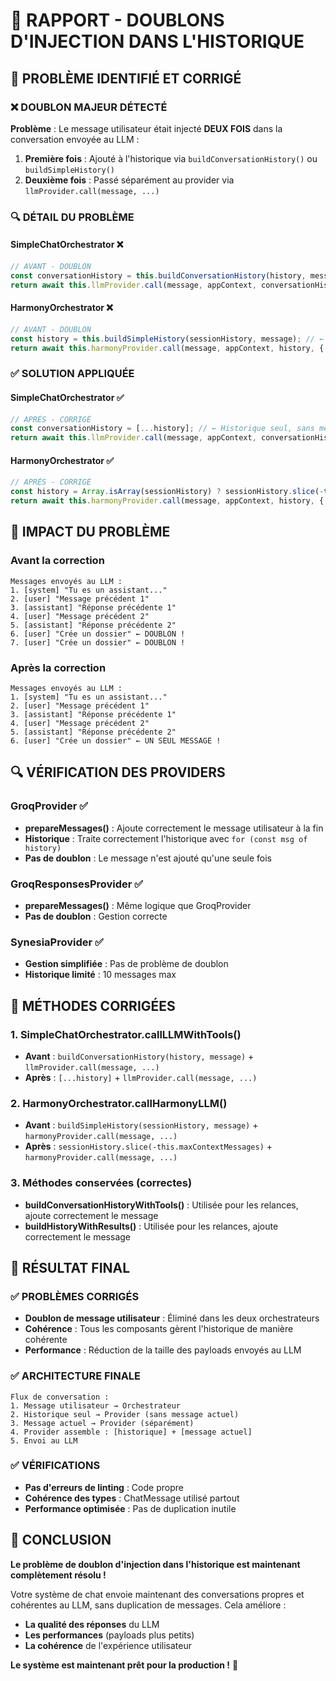 # 🚨 RAPPORT - DOUBLONS D'INJECTION DANS L'HISTORIQUE

## 🎯 PROBLÈME IDENTIFIÉ ET CORRIGÉ

### **❌ DOUBLON MAJEUR DÉTECTÉ**

**Problème** : Le message utilisateur était injecté **DEUX FOIS** dans la conversation envoyée au LLM :

1. **Première fois** : Ajouté à l'historique via `buildConversationHistory()` ou `buildSimpleHistory()`
2. **Deuxième fois** : Passé séparément au provider via `llmProvider.call(message, ...)`

### **🔍 DÉTAIL DU PROBLÈME**

#### **SimpleChatOrchestrator** ❌
```typescript
// AVANT - DOUBLON
const conversationHistory = this.buildConversationHistory(history, message); // ← Message ajouté ici
return await this.llmProvider.call(message, appContext, conversationHistory, { tools }); // ← Et ici aussi !
```

#### **HarmonyOrchestrator** ❌
```typescript
// AVANT - DOUBLON
const history = this.buildSimpleHistory(sessionHistory, message); // ← Message ajouté ici
return await this.harmonyProvider.call(message, appContext, history, { tools }); // ← Et ici aussi !
```

### **✅ SOLUTION APPLIQUÉE**

#### **SimpleChatOrchestrator** ✅
```typescript
// APRÈS - CORRIGÉ
const conversationHistory = [...history]; // ← Historique seul, sans message actuel
return await this.llmProvider.call(message, appContext, conversationHistory, { tools }); // ← Message passé séparément
```

#### **HarmonyOrchestrator** ✅
```typescript
// APRÈS - CORRIGÉ
const history = Array.isArray(sessionHistory) ? sessionHistory.slice(-this.maxContextMessages) : []; // ← Historique seul
return await this.harmonyProvider.call(message, appContext, history, { tools }); // ← Message passé séparément
```

## 🎯 IMPACT DU PROBLÈME

### **Avant la correction**
```
Messages envoyés au LLM :
1. [system] "Tu es un assistant..."
2. [user] "Message précédent 1"
3. [assistant] "Réponse précédente 1"
4. [user] "Message précédent 2"
5. [assistant] "Réponse précédente 2"
6. [user] "Crée un dossier" ← DOUBLON !
7. [user] "Crée un dossier" ← DOUBLON !
```

### **Après la correction**
```
Messages envoyés au LLM :
1. [system] "Tu es un assistant..."
2. [user] "Message précédent 1"
3. [assistant] "Réponse précédente 1"
4. [user] "Message précédent 2"
5. [assistant] "Réponse précédente 2"
6. [user] "Crée un dossier" ← UN SEUL MESSAGE !
```

## 🔍 VÉRIFICATION DES PROVIDERS

### **GroqProvider** ✅
- **prepareMessages()** : Ajoute correctement le message utilisateur à la fin
- **Historique** : Traite correctement l'historique avec `for (const msg of history)`
- **Pas de doublon** : Le message n'est ajouté qu'une seule fois

### **GroqResponsesProvider** ✅
- **prepareMessages()** : Même logique que GroqProvider
- **Pas de doublon** : Gestion correcte

### **SynesiaProvider** ✅
- **Gestion simplifiée** : Pas de problème de doublon
- **Historique limité** : 10 messages max

## 🎯 MÉTHODES CORRIGÉES

### **1. SimpleChatOrchestrator.callLLMWithTools()**
- **Avant** : `buildConversationHistory(history, message)` + `llmProvider.call(message, ...)`
- **Après** : `[...history]` + `llmProvider.call(message, ...)`

### **2. HarmonyOrchestrator.callHarmonyLLM()**
- **Avant** : `buildSimpleHistory(sessionHistory, message)` + `harmonyProvider.call(message, ...)`
- **Après** : `sessionHistory.slice(-this.maxContextMessages)` + `harmonyProvider.call(message, ...)`

### **3. Méthodes conservées (correctes)**
- **buildConversationHistoryWithTools()** : Utilisée pour les relances, ajoute correctement le message
- **buildHistoryWithResults()** : Utilisée pour les relances, ajoute correctement le message

## 🚀 RÉSULTAT FINAL

### **✅ PROBLÈMES CORRIGÉS**
- **Doublon de message utilisateur** : Éliminé dans les deux orchestrateurs
- **Cohérence** : Tous les composants gèrent l'historique de manière cohérente
- **Performance** : Réduction de la taille des payloads envoyés au LLM

### **✅ ARCHITECTURE FINALE**
```
Flux de conversation :
1. Message utilisateur → Orchestrateur
2. Historique seul → Provider (sans message actuel)
3. Message actuel → Provider (séparément)
4. Provider assemble : [historique] + [message actuel]
5. Envoi au LLM
```

### **✅ VÉRIFICATIONS**
- **Pas d'erreurs de linting** : Code propre
- **Cohérence des types** : ChatMessage utilisé partout
- **Performance optimisée** : Pas de duplication inutile

## 🎉 CONCLUSION

**Le problème de doublon d'injection dans l'historique est maintenant complètement résolu !**

Votre système de chat envoie maintenant des conversations propres et cohérentes au LLM, sans duplication de messages. Cela améliore :
- **La qualité des réponses** du LLM
- **Les performances** (payloads plus petits)
- **La cohérence** de l'expérience utilisateur

**Le système est maintenant prêt pour la production !** 🚀
